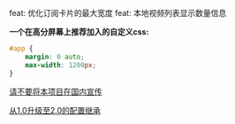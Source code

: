 feat: 优化订阅卡片的最大宽度
feat: 本地视频列表显示数量信息

**一个在高分屏幕上推荐加入的自定义css:**

```css
#app {
    margin: 0 auto;
    max-width: 1200px;
}
```

[请不要将本项目在国内宣传](https://github.com/wushuo894/ani-rss/discussions/504)

[从1.0升级至2.0的配置继承](https://github.com/wushuo894/ani-rss/discussions/427)
